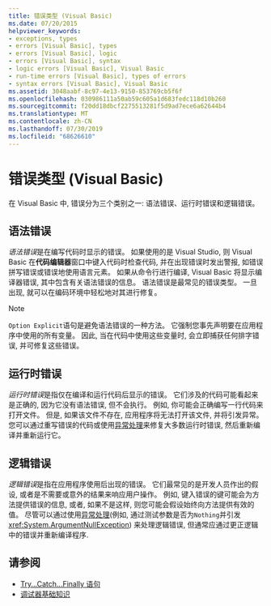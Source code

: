 ```yaml
---
title: 错误类型 (Visual Basic)
ms.date: 07/20/2015
helpviewer_keywords:
- exceptions, types
- errors [Visual Basic], types
- errors [Visual Basic], logic
- errors [Visual Basic], syntax
- logic errors [Visual Basic], Visual Basic
- run-time errors [Visual Basic], types of errors
- syntax errors [Visual Basic], Visual Basic
ms.assetid: 3048aabf-8c97-4e13-9150-853769cb5f6f
ms.openlocfilehash: 030986111a50ab59c605a1d683fedc118d10b260
ms.sourcegitcommit: f20dd18dbcf2275513281f5d9ad7ece6a62644b4
ms.translationtype: MT
ms.contentlocale: zh-CN
ms.lasthandoff: 07/30/2019
ms.locfileid: "68626610"
---
```

# <a name="error-types-visual-basic"></a>错误类型 (Visual Basic)
在 Visual Basic 中, 错误分为三个类别之一: 语法错误、运行时错误和逻辑错误。

## <a name="syntax-errors"></a>语法错误
 *语法错误*是在编写代码时显示的错误。 如果使用的是 Visual Studio, 则 Visual Basic 在**代码编辑器**窗口中键入代码时检查代码, 并在出现错误时发出警报, 如错误拼写错误或错误地使用语言元素。 如果从命令行进行编译, Visual Basic 将显示编译器错误, 其中包含有关语法错误的信息。 语法错误是最常见的错误类型。 一旦出现, 就可以在编码环境中轻松地对其进行修复。

> [!NOTE]
>  `Option Explicit`语句是避免语法错误的一种方法。 它强制您事先声明要在应用程序中使用的所有变量。 因此, 当在代码中使用这些变量时, 会立即捕获任何排字错误, 并可修复这些错误。

## <a name="run-time-errors"></a>运行时错误
 *运行时错误*是指仅在编译和运行代码后显示的错误。 它们涉及的代码可能看起来是正确的, 因为它没有语法错误, 但不会执行。 例如, 你可能会正确编写一行代码来打开文件。 但是, 如果该文件不存在, 应用程序将无法打开该文件, 并将引发异常。 您可以通过重写错误的代码或使用[异常处理](../../language-reference/statements/try-catch-finally-statement.md)来修复大多数运行时错误, 然后重新编译并重新运行它。
  
## <a name="logic-errors"></a>逻辑错误
 *逻辑错误*是指在应用程序使用后出现的错误。 它们最常见的是开发人员作出的假设, 或者是不需要或意外的结果来响应用户操作。 例如, 键入错误的键可能会为方法提供错误的信息, 或者, 如果不是这样, 则您可能会假设始终向方法提供有效的值。 尽管可以通过使用[异常处理](../../language-reference/statements/try-catch-finally-statement.md)(例如, 通过测试参数是否为`Nothing`并引发<xref:System.ArgumentNullException>) 来处理逻辑错误, 但通常应通过更正逻辑中的错误并重新编译程序.

## <a name="see-also"></a>请参阅

- [Try...Catch...Finally 语句](../../../visual-basic/language-reference/statements/try-catch-finally-statement.md)
- [调试器基础知识](/visualstudio/debugger/debugger-basics)
